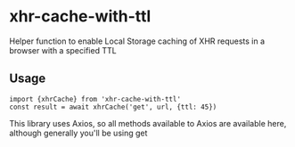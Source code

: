 # xhr-cache-with-ttl
Helper function to enable Local Storage caching of XHR requests in a browser with a specified TTL

## Usage

```
import {xhrCache} from 'xhr-cache-with-ttl'
const result = await xhrCache('get', url, {ttl: 45})
```

This library uses Axios, so all methods available to Axios are available here, although generally you'll be using get

